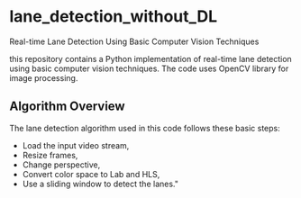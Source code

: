 # lane_detection_without_DL
Real-time Lane Detection Using Basic Computer Vision Techniques

this repository contains a Python implementation of real-time lane detection using basic computer vision techniques. The code uses OpenCV library for image processing.


## Algorithm Overview
The lane detection algorithm used in this code follows these basic steps:

- Load the input video stream,
- Resize frames,
- Change perspective,
- Convert color space to Lab and HLS,
- Use a sliding window to detect the lanes."
